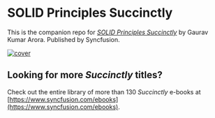 # SOLID Principles Succinctly

This is the companion repo for [*SOLID Principles Succinctly*](https://www.syncfusion.com/ebooks/solidprinciplessuccinctly) by Gaurav Kumar Arora. Published by Syncfusion.

[![cover](https://github.com/SyncfusionSuccinctlyE-Books/SOLID-Principles-Succinctly/blob/master/cover.png)](https://www.syncfusion.com/ebooks/solidprinciplessuccinctly)

## Looking for more _Succinctly_ titles?

Check out the entire library of more than 130 _Succinctly_ e-books at [https://www.syncfusion.com/ebooks](https://www.syncfusion.com/ebooks).
